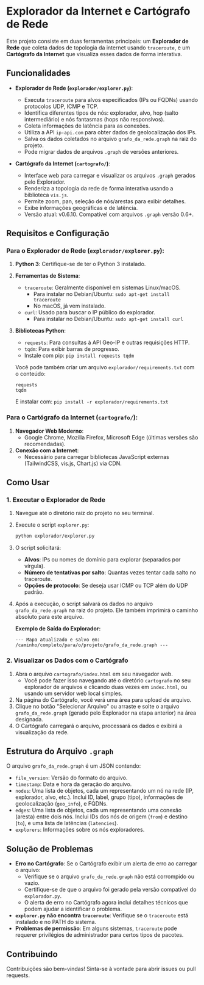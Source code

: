 # Explorador da Internet e Cartógrafo de Rede

Este projeto consiste em duas ferramentas principais: um **Explorador de Rede** que coleta dados de topologia da internet usando `traceroute`, e um **Cartógrafo da Internet** que visualiza esses dados de forma interativa.

## Funcionalidades

*   **Explorador de Rede (`explorador/explorer.py`)**:
    *   Executa `traceroute` para alvos especificados (IPs ou FQDNs) usando protocolos UDP, ICMP e TCP.
    *   Identifica diferentes tipos de nós: explorador, alvo, hop (salto intermediário) e nós fantasmas (hops não responsivos).
    *   Coleta informações de latência para as conexões.
    *   Utiliza a API `ip-api.com` para obter dados de geolocalização dos IPs.
    *   Salva os dados coletados no arquivo `grafo_da_rede.graph` na raiz do projeto.
    *   Pode migrar dados de arquivos `.graph` de versões anteriores.

*   **Cartógrafo da Internet (`cartografo/`)**:
    *   Interface web para carregar e visualizar os arquivos `.graph` gerados pelo Explorador.
    *   Renderiza a topologia da rede de forma interativa usando a biblioteca `vis.js`.
    *   Permite zoom, pan, seleção de nós/arestas para exibir detalhes.
    *   Exibe informações geográficas e de latência.
    *   Versão atual: v0.6.10. Compatível com arquivos `.graph` versão 0.6+.

## Requisitos e Configuração

### Para o Explorador de Rede (`explorador/explorer.py`):

1.  **Python 3**: Certifique-se de ter o Python 3 instalado.
2.  **Ferramentas de Sistema**:
    *   `traceroute`: Geralmente disponível em sistemas Linux/macOS.
        *   Para instalar no Debian/Ubuntu: `sudo apt-get install traceroute`
        *   No macOS, já vem instalado.
    *   `curl`: Usado para buscar o IP público do explorador.
        *   Para instalar no Debian/Ubuntu: `sudo apt-get install curl`
3.  **Bibliotecas Python**:
    *   `requests`: Para consultas à API Geo-IP e outras requisições HTTP.
    *   `tqdm`: Para exibir barras de progresso.
    *   Instale com pip: `pip install requests tqdm`

    Você pode também criar um arquivo `explorador/requirements.txt` com o conteúdo:
    ```
    requests
    tqdm
    ```
    E instalar com: `pip install -r explorador/requirements.txt`

### Para o Cartógrafo da Internet (`cartografo/`):

1.  **Navegador Web Moderno**:
    *   Google Chrome, Mozilla Firefox, Microsoft Edge (últimas versões são recomendadas).
2.  **Conexão com a Internet**:
    *   Necessário para carregar bibliotecas JavaScript externas (TailwindCSS, vis.js, Chart.js) via CDN.

## Como Usar

### 1. Executar o Explorador de Rede

1.  Navegue até o diretório raiz do projeto no seu terminal.
2.  Execute o script `explorer.py`:
    ```bash
    python explorador/explorer.py
    ```
3.  O script solicitará:
    *   **Alvos**: IPs ou nomes de domínio para explorar (separados por vírgula).
    *   **Número de tentativas por salto**: Quantas vezes tentar cada salto no traceroute.
    *   **Opções de protocolo**: Se deseja usar ICMP ou TCP além do UDP padrão.
4.  Após a execução, o script salvará os dados no arquivo `grafo_da_rede.graph` na raiz do projeto. Ele também imprimirá o caminho absoluto para este arquivo.

    **Exemplo de Saída do Explorador:**
    ```
    --- Mapa atualizado e salvo em: /caminho/completo/para/o/projeto/grafo_da_rede.graph ---
    ```

### 2. Visualizar os Dados com o Cartógrafo

1.  Abra o arquivo `cartografo/index.html` em seu navegador web.
    *   Você pode fazer isso navegando até o diretório `cartografo` no seu explorador de arquivos e clicando duas vezes em `index.html`, ou usando um servidor web local simples.
2.  Na página do Cartógrafo, você verá uma área para upload de arquivo.
3.  Clique no botão "Selecionar Arquivo" ou arraste e solte o arquivo `grafo_da_rede.graph` (gerado pelo Explorador na etapa anterior) na área designada.
4.  O Cartógrafo carregará o arquivo, processará os dados e exibirá a visualização da rede.

## Estrutura do Arquivo `.graph`

O arquivo `grafo_da_rede.graph` é um JSON contendo:
*   `file_version`: Versão do formato do arquivo.
*   `timestamp`: Data e hora da geração do arquivo.
*   `nodes`: Uma lista de objetos, cada um representando um nó na rede (IP, explorador, alvo, etc.). Inclui ID, label, grupo (tipo), informações de geolocalização (`geo_info`), e FQDNs.
*   `edges`: Uma lista de objetos, cada um representando uma conexão (aresta) entre dois nós. Inclui IDs dos nós de origem (`from`) e destino (`to`), e uma lista de latências (`latencies`).
*   `explorers`: Informações sobre os nós exploradores.

## Solução de Problemas

*   **Erro no Cartógrafo**: Se o Cartógrafo exibir um alerta de erro ao carregar o arquivo:
    *   Verifique se o arquivo `grafo_da_rede.graph` não está corrompido ou vazio.
    *   Certifique-se de que o arquivo foi gerado pela versão compatível do `explorador.py`.
    *   O alerta de erro no Cartógrafo agora inclui detalhes técnicos que podem ajudar a identificar o problema.
*   **`explorer.py` não encontra `traceroute`**: Verifique se o `traceroute` está instalado e no PATH do sistema.
*   **Problemas de permissão**: Em alguns sistemas, `traceroute` pode requerer privilégios de administrador para certos tipos de pacotes.

## Contribuindo

Contribuições são bem-vindas! Sinta-se à vontade para abrir issues ou pull requests.
